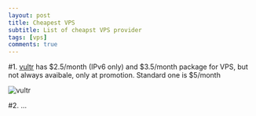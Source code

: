 ```yaml
---
layout: post
title: Cheapest VPS
subtitle: List of cheapst VPS provider
tags: [vps]
comments: true
---
```


#1. [vultr](https://www.vultr.com/?ref=7924116) has $2.5/month (IPv6 only) and $3.5/month package for VPS, but not always avaibale, only at promotion. Standard one is $5/month



![vultr](https://www.vultr.com/media/logo_onblue.png)


#2. ...
